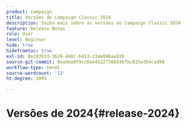 ```yaml
---
product: campaign
title: Versões do Campaign Classic 2024
description: Saiba mais sobre as versões do Campaign Classic 2024
feature: Release Notes
role: User
level: Beginner
hide: true
hidefromtoc: true
exl-id: 8e20391d-3628-4d0c-b413-c34e046ae810
source-git-commit: 8eadea9f9cc0a44522726024bfbc825e3b4cad98
workflow-type: tm+mt
source-wordcount: '13'
ht-degree: 100%

---
```


# Versões de 2024{#release-2024}
